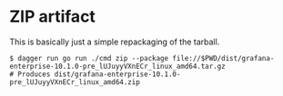 # ZIP artifact

This is basically just a simple repackaging of the tarball.

```
$ dagger run go run ./cmd zip --package file://$PWD/dist/grafana-enterprise-10.1.0-pre_lUJuyyVXnECr_linux_amd64.tar.gz
# Produces dist/grafana-enterprise-10.1.0-pre_lUJuyyVXnECr_linux_amd64.zip
```
